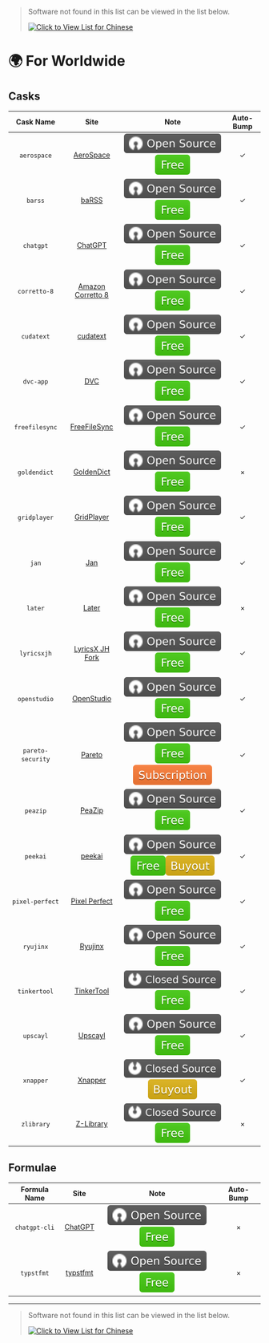 > Software not found in this list can be viewed in the list below.
>
> [![Click to View List for Chinese](https://img.shields.io/badge/List_for_Chinese-red?logo=homebrew&label=Click%20to%20view)](https://github.com/Brewforge/homebrew-chinese/blob/main/%E5%88%97%E8%A1%A8.md)

# 🌍 For Worldwide

## Casks

|     Cask Name     |                                Site                                |                          Note                          | Auto-Bump |
| :---------------: | :----------------------------------------------------------------: | :----------------------------------------------------: | :-------: |
|    `aerospace`    |       [AeroSpace](https://github.com/nikitabobko/AeroSpace)        |          ![a](assets/a.svg)![1](assets/1.svg)          |     ✓     |
|      `barss`      |             [baRSS](https://relikd.de/projects/barss)              |          ![a](assets/a.svg)![1](assets/1.svg)          |     ✓     |
|     `chatgpt`     |            [ChatGPT](https://github.com/lencx/ChatGPT)             |          ![a](assets/a.svg)![1](assets/1.svg)          |     ✓     |
|   `corretto-8`    |    [Amazon Corretto 8](https://github.com/corretto/corretto-8)     |          ![a](assets/a.svg)![1](assets/1.svg)          |     ✓     |
|    `cudatext`     |               [cudatext](https://cudatext.github.io)               |          ![a](assets/a.svg)![1](assets/1.svg)          |     ✓     |
|     `dvc-app`     |                       [DVC](https://dvc.org)                       |          ![a](assets/a.svg)![1](assets/1.svg)          |     ✓     |
|  `freefilesync`   |              [FreeFileSync](https://freefilesync.org)              |          ![a](assets/a.svg)![1](assets/1.svg)          |     ✓     |
|   `goldendict`    |     [GoldenDict](https://github.com/xiaoyifang/goldendict-ng)      |          ![a](assets/a.svg)![1](assets/1.svg)          |     ×     |
|   `gridplayer`    |        [GridPlayer](https://github.com/vzhd1701/gridplayer)        |          ![a](assets/a.svg)![1](assets/1.svg)          |     ✓     |
|       `jan`       |                       [Jan](https://jan.ai/)                       |          ![b](assets/a.svg)![1](assets/1.svg)          |     ✓     |
|      `later`      |                   [Later](https://getlater.app)                    |          ![a](assets/a.svg)![1](assets/1.svg)          |     ×     |
|    `lyricsxjh`    | [LyricsX JH Fork](https://github.com/JH-Application-Forks/LyricsX) |          ![a](assets/a.svg)![1](assets/1.svg)          |     ✓     |
|   `openstudio`    |          [OpenStudio](https://github.com/NREL/OpenStudio)          |          ![a](assets/a.svg)![1](assets/1.svg)          |     ✓     |
| `pareto-security` |                [Pareto](https://paretosecurity.com)                | ![a](assets/a.svg)![1](assets/1.svg)![3](assets/3.svg) |     ✓     |
|     `peazip`      |             [PeaZip](https://github.com/peazip/PeaZip)             |          ![a](assets/a.svg)![1](assets/1.svg)          |     ✓     |
|     `peekai`      |        [peekai](https://prateekkeshari.gumroad.com/l/peek)         | ![a](assets/a.svg)![1](assets/1.svg)![2](assets/2.svg) |     ✓     |
|  `pixel-perfect`  | [Pixel Perfect](https://github.com/cormiertyshawn895/PixelPerfect) |          ![a](assets/a.svg)![1](assets/1.svg)          |     ✓     |
|     `ryujinx`     |                   [Ryujinx](https://ryujinx.org)                   |          ![a](assets/a.svg)![1](assets/1.svg)          |     ✓     |
|   `tinkertool`    |     [TinkerTool](https://www.bresink.com/osx/TinkerTool.html)      |          ![b](assets/b.svg)![1](assets/1.svg)          |     ✓     |
|     `upscayl`     |                   [Upscayl](https://upscayl.org)                   |          ![a](assets/a.svg)![1](assets/1.svg)          |     ✓     |
|     `xnapper`     |                   [Xnapper](https://xnapper.com)                   |          ![b](assets/b.svg)![2](assets/2.svg)          |     ✓     |
|    `zlibrary`     |               [Z-Library](https://zlibrary-asia.se)                |          ![b](assets/b.svg)![1](assets/1.svg)          |     ×     |

## Formulae

| Formula Name  |                         Site                          |                 Note                 | Auto-Bump |
| :-----------: | :---------------------------------------------------: | :----------------------------------: | :-------: |
| `chatgpt-cli` |      [ChatGPT](https://github.com/j178/chatgpt)       | ![a](assets/a.svg)![1](assets/1.svg) |     ×     |
|  `typstfmt`   | [typstfmt](https://github.com/astrale-sharp/typstfmt) | ![a](assets/a.svg)![1](assets/1.svg) |     ×     |

---

> Software not found in this list can be viewed in the list below.
>
> [![Click to View List for Chinese](https://img.shields.io/badge/List_for_Chinese-red?logo=homebrew&label=Click%20to%20view)](https://github.com/Brewforge/homebrew-chinese/blob/main/%E5%88%97%E8%A1%A8.md)

